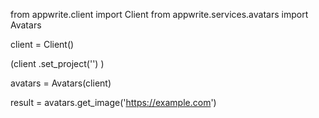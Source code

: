 from appwrite.client import Client
from appwrite.services.avatars import Avatars

client = Client()

(client
  .set_project('')
)

avatars = Avatars(client)

result = avatars.get_image('https://example.com')
